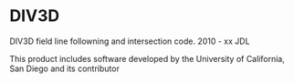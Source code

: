 # DIV3D
DIV3D field line followning and intersection code.
2010 - xx JDL

This product includes software developed by the
University of California, San Diego and its contributor